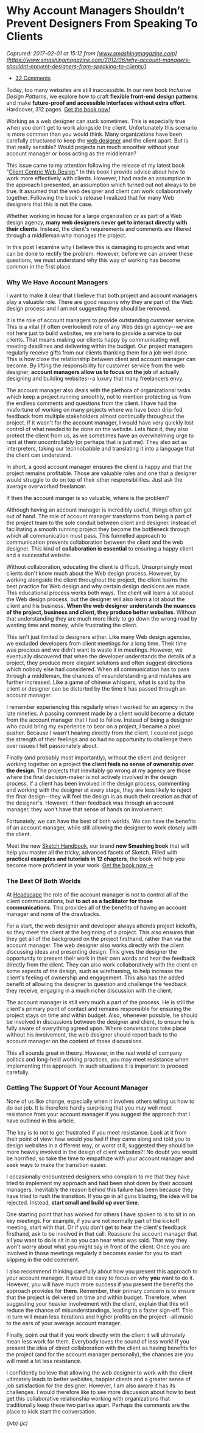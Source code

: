# Why Account Managers Shouldn’t Prevent Designers From Speaking To Clients

_Captured: 2017-02-01 at 15:12 from [www.smashingmagazine.com](https://www.smashingmagazine.com/2012/06/why-account-managers-shouldnt-prevent-designers-from-speaking-to-clients/)_

  * [32 Comments](https://www.smashingmagazine.com/2012/06/why-account-managers-shouldnt-prevent-designers-from-speaking-to-clients/)

Today, too many websites are still inaccessible. In our new book _Inclusive Design Patterns_, we explore how to craft **flexible front-end design patterns** and make **future-proof and accessible interfaces without extra effort**. Hardcover, 312 pages. [Get the book now!](https://shop.smashingmagazine.com/products/inclusive-design-patterns?utm_source=magazine&utm_campaign=inclusive-design-patterns&utm_medium=html-ad-content-1)

Working as a web designer can suck sometimes. This is especially true when you don't get to work alongside the client. Unfortunately this scenario is more common than you would think. Many organizations have been carefully structured to keep the [web designer](https://www.smashingmagazine.com/2010/09/i-want-to-be-a-web-designer-when-i-grow-up/) and the client apart. But is that really sensible? Would projects run much smoother without your account manager or boss acting as the middleman?

This issue came to my attention following the release of my latest book "[Client Centric Web Design](http://boagworld.com/season/3/)." In this book I provide advice about how to work more effectively with clients. However, I had made an assumption in the approach I presented, an assumption which turned out not always to be true. It assumed that the web designer and client can work collaboratively together. Following the book's release I realized that for many Web designers that this is not the case.

Whether working in house for a large organization or as part of a Web design agency, **many web designers never get to interact directly with their clients**. Instead, the client's requirements and comments are filtered through a middleman who manages the project.

In this post I examine why I believe this is damaging to projects and what can be done to rectify the problem. However, before we can answer these questions, we must understand why this way of working has become common in the first place.

### Why We Have Account Managers

I want to make it clear that I believe that both project and account managers play a valuable role. There are good reasons why they are part of the Web design process and I am not suggesting they should be removed.

It is the role of account managers to provide outstanding customer service. This is a vital (if often overlooked) role of any Web design agency--we are not here just to build websites, we are here to provide a service to our clients. That means making our clients happy by communicating well, meeting deadlines and delivering within the budget. Our project managers regularly receive gifts from our clients thanking them for a job well done. This is how close the relationship between client and account manager can become. By lifting the responsibility for customer service from the web designer, **account managers allow us to focus on the job** of actually designing and building websites--a luxury that many freelancers envy.

The account manager also deals with the plethora of organizational tasks which keep a project running smoothly, not to mention protecting us from the endless comments and questions from the client. I have had the misfortune of working on many projects where we have been drip-fed feedback from multiple stakeholders almost continually throughout the project. If it wasn't for the account manager, I would have very quickly lost control of what needed to be done on the website. Lets face it, they also protect the client from us, as we sometimes have an overwhelming urge to rant at them uncontrollably (or perhaps that is just me). They also act as interpreters, taking our technobabble and translating it into a language that the client can understand.

In short, a good account manager ensures the client is happy and that the project remains profitable. Those are valuable roles and one that a designer would struggle to do on top of their other responsibilities. Just ask the average overworked freelancer.

If then the account manger is so valuable, where is the problem?

Although having an account manager is incredibly useful, things often get out of hand. The role of account manager transforms from being a part of the project team to the sole conduit between client and designer. Instead of facilitating a smooth running project they become the bottleneck through which all communication must pass. This funnelled approach to communication prevents collaboration between the client and the web designer. This kind of **collaboration is essential** to ensuring a happy client and a successful website.

Without collaboration, educating the client is difficult. Unsurprisingly most clients don't know much about the Web design process. However, by working alongside the client throughout the project, the client learns the best practice for Web design and why certain design decisions are made. This educational process works both ways. The client will learn a lot about the Web design process, but the designer will also learn a lot about the client and his business. **When the web designer understands the nuances of the project, business and client, they produce better websites**. Without that understanding they are much more likely to go down the wrong road by wasting time and money, while frustrating the client.

This isn't just limited to designers either. Like many Web design agencies, we excluded developers from client meetings for a long time. Their time was precious and we didn't want to waste it in meetings. However, we eventually discovered that when the developer understands the details of a project, they produce more elegant solutions and often suggest directions which nobody else had considered. When all communication has to pass through a middleman, the chances of misunderstanding and mistakes are further increased. Like a game of chinese whispers, what is said by the client or designer can be distorted by the time it has passed through an account manager.

I remember experiencing this regularly when I worked for an agency in the late nineties. A passing comment made by a client would become a dictate from the account manager that I had to follow. Instead of being a designer who could bring my experience to bear on a project, I became a pixel pusher. Because I wasn't hearing directly from the client, I could not judge the strength of their feelings and so had no opportunity to challenge them over issues I felt passionately about.

Finally (and probably most importantly), without the client and designer working together on a project **the client feels no sense of ownership over the design**. The projects that inevitably go wrong at my agency are those where the final decision-maker is not actively involved in the design process. If a client has been involved in the design process, commenting and working with the designer at every stage, they are less likely to reject the final design--they will feel the design is as much their creation as that of the designer's. However, if their feedback was through an account manager, they won't have that sense of hands on involvement.

Fortunately, we can have the best of both worlds. We can have the benefits of an account manager, while still allowing the designer to work closely with the client.

Meet the new [Sketch Handbook](https://shop.smashingmagazine.com/products/sketch-handbook?utm_source=magazine&utm_campaign=sketch-handbook&utm_medium=html-ad-content-2), our brand **new Smashing book** that will help you master all the tricky, advanced facets of Sketch. Filled with **practical examples and tutorials in 12 chapters**, the book will help you become more proficient in your work. [Get the book now ->](https://shop.smashingmagazine.com/products/sketch-handbook?utm_source=magazine&utm_campaign=sketch-handbook&utm_medium=html-ad-content-2)

### The Best Of Both Worlds

At [Headscape](http://headscape.co.uk/) the role of the account manager is not to control all of the client communications, but **to act as a facilitator for those communications**. This provides all of the benefits of having an account manager and none of the drawbacks.

For a start, the web designer and developer always attends project kickoffs, so they meet the client at the beginning of a project. This also ensures that they get all of the background on the project firsthand, rather than via the account manager. The web designer also works directly with the client discussing ideas and presenting design. This gives the designer the opportunity to present their work in their own words and hear the feedback directly from the client. They can also work collaboratively with the client on some aspects of the design, such as wireframing, to help increase the client's feeling of ownership and engagement. This also has the added benefit of allowing the designer to question and challenge the feedback they receive, engaging in a much richer discussion with the client.

The account manager is still very much a part of the process. He is still the client's primary point of contact and remains responsible for ensuring the project stays on time and within budget. Also, whenever possible, he should be involved in discussions between the designer and client, to ensure he is fully aware of everything agreed upon. Where conversations take place without his involvement, the web designer should report back to the account manager on the content of those discussions.

This all sounds great in theory. However, in the real world of company politics and long-held working practices, you may meet resistance when implementing this approach. In such situations it is important to proceed carefully.

### Getting The Support Of Your Account Manager

None of us like change, especially when it involves others telling us how to do our job. It is therefore hardly surprising that you may well meet resistance from your account manager if you suggest the approach that I have outlined in this article.

The key is to not to get frustrated if you meet resistance. Look at it from their point of view: how would you feel if they came along and told you to design websites in a different way, or worst still, suggested they should be more heavily involved in the design of client websites?! No doubt you would be horrified, so take the time to empathize with your account manager and seek ways to make the transition easier.

I occasionally encountered designers who complain to me that they have tried to implement my approach and had been shot down by their account managers. Inevitably the reason behind this failure has been because they have tried to rush the transition. If you go in all guns blazing, the idea will be rejected. Instead, **start small and build up over time**.

One starting point that has worked for others I have spoken to is to sit in on key meetings. For example, if you are not normally part of the kickoff meeting, start with that. Or if you don't get to hear the client's feedback firsthand, ask to be involved in that call. Reassure the account manager that all you want to do is sit in so you can hear what was said. That way they won't worry about what you might say in front of the client. Once you are involved in those meetings regularly it becomes easier for you to start slipping in the odd comment.

I also recommend thinking carefully about how you present this approach to your account manager. It would be easy to focus on why **you** want to do it. However, you will have much more success if you present the benefits the approach provides for **them**. Remember, their primary concern is to ensure that the project is delivered on time and within budget. Therefore, when suggesting your heavier involvement with the client, explain that this will reduce the chance of misunderstandings, leading to a faster sign-off. This in turn will mean less iterations and higher profits on the project--all music to the ears of your average account manager.

Finally, point out that if you work directly with the client it will ultimately mean less work for them. Everybody loves the sound of less work! If you present the idea of direct collaboration with the client as having benefits for the project (and for the account manager personally), the chances are you will meet a lot less resistance.

I confidently believe that allowing the web designer to work with the client ultimately leads to better websites, happier clients and a greater sense of job satisfaction for the designer. However, I am also aware it has its challenges. I would therefore like to see more discussion about how to best get this collaborative relationship working with organizations that traditionally keep these two parties apart. Perhaps the comments are the place to kick start the conversation.

_(jvb) (jc)_
